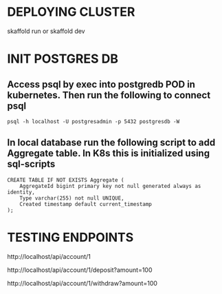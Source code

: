 
# DEPLOYING CLUSTER
skaffold run or skaffold dev

# INIT POSTGRES DB
## Access psql by exec into postgredb POD in kubernetes.  Then run the following to connect psql
```
psql -h localhost -U postgresadmin -p 5432 postgresdb -W
```

## In local database run the following script to add Aggregate table.  In K8s this is initialized using sql-scripts
```
CREATE TABLE IF NOT EXISTS Aggregate (
    AggregateId bigint primary key not null generated always as identity,
    Type varchar(255) not null UNIQUE,
    Created timestamp default current_timestamp
);
```

# TESTING ENDPOINTS
http://localhost/api/account/1

http://localhost/api/account/1/deposit?amount=100

http://localhost/api/account/1/withdraw?amount=100
